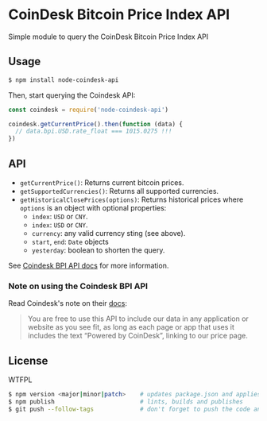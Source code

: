 # CoinDesk Bitcoin Price Index API

Simple module to query the CoinDesk Bitcoin Price Index API

## Usage

```bash
$ npm install node-coindesk-api
```

Then, start querying the Coindesk API:

```js
const coindesk = require('node-coindesk-api')

coindesk.getCurrentPrice().then(function (data) {
  // data.bpi.USD.rate_float === 1015.0275 !!!
})
```

## API

- `getCurrentPrice()`: Returns current bitcoin prices.
- `getSupportedCurrencies()`: Returns all supported currencies.
- `getHistoricalClosePrices(options)`: Returns historical prices where `options` is an object with optional properties:
  - `index`: `USD` or `CNY`.
  - `index`: `USD` or `CNY`.
  - `currency`: any valid currency sting (see above).
  - `start`, `end`: `Date` objects
  - `yesterday`: boolean to shorten the query.

See [Coindesk BPI API docs](http://www.coindesk.com/api) for more information.

### Note on using the Coindesk BPI API

Read Coindesk's note on their [docs](http://www.coindesk.com/api):

> You are free to use this API to include our data in any application or website as you see fit, as long as each page or app that uses it includes the text “Powered by CoinDesk”, linking to our price page.

## License

WTFPL


```bash
$ npm version <major|minor|patch>    # updates package.json and applies tag
$ npm publish                        # lints, builds and publishes
$ git push --follow-tags             # don't forget to push the code and tags!
```
